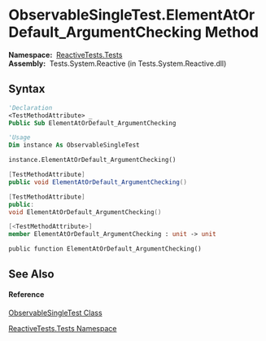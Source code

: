 # ObservableSingleTest.ElementAtOrDefault\_ArgumentChecking Method

**Namespace:**  [ReactiveTests.Tests](ReactiveTests.Tests\ReactiveTests.Tests.md)  
**Assembly:**  Tests.System.Reactive (in Tests.System.Reactive.dll)

## Syntax

```vb
'Declaration
<TestMethodAttribute> _
Public Sub ElementAtOrDefault_ArgumentChecking
```

```vb
'Usage
Dim instance As ObservableSingleTest

instance.ElementAtOrDefault_ArgumentChecking()
```

```csharp
[TestMethodAttribute]
public void ElementAtOrDefault_ArgumentChecking()
```

```c++
[TestMethodAttribute]
public:
void ElementAtOrDefault_ArgumentChecking()
```

```fsharp
[<TestMethodAttribute>]
member ElementAtOrDefault_ArgumentChecking : unit -> unit 
```

```jscript
public function ElementAtOrDefault_ArgumentChecking()
```

## See Also

#### Reference

[ObservableSingleTest Class](ObservableSingleTest\ObservableSingleTest.md)

[ReactiveTests.Tests Namespace](ReactiveTests.Tests\ReactiveTests.Tests.md)




